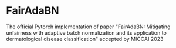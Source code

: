 # FairAdaBN
The official Pytorch implementation of paper "FairAdaBN: Mitigating unfairness with adaptive batch normalization and its application to dermatological disease classification" accepted by MICCAI 2023

